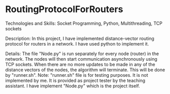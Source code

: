 # RoutingProtocolForRouters

Technologies and Skills: Socket Programming, Python, Multithreading, TCP sockets

Description:
In this project, I have implemented distance-vector routing protocol for routers in a network. I have used python to implement it.

Details:
The file "Node.py" is run separately for every node (router) in the network. The nodes will then start communication asynchronously using TCP sockets. When there are no more updates to be made in any of the distance vectors of the nodes, the algorithm will terminate. This will be done by "runner.sh".
Note: "runner.sh" file is for testing purposes. It is not implemented by me. It is provided as project tester by the teaching assistant. I have implement "Node.py" which is the project itself.
